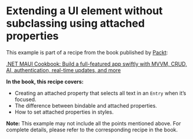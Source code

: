 # Extending a UI element without subclassing using attached properties
This example is part of a recipe from the book published by [Packt](https://www.packtpub.com/en-us?utm_source=github):

[.NET MAUI Cookbook: Build a full-featured app swiftly with MVVM, CRUD, AI, authentication, real-time updates, and more](https://www.amazon.com/NET-MAUI-Cookbook-full-featured-authentication-ebook/dp/B0DHV34WQ5)

**In the book, this recipe covers:**
* Creating an attached property that selects all text in an `Entry` when it’s focused.
* The difference between bindable and attached properties.
* How to set attached properties in styles.

**Note:** This example may not include all the points mentioned above. For complete details, please refer to the corresponding recipe in the book.
